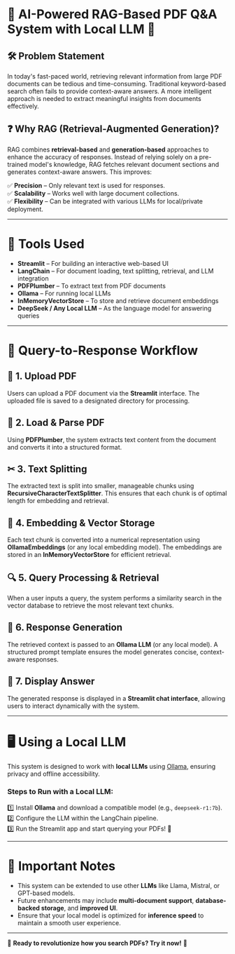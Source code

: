 # 📄 AI-Powered RAG-Based PDF Q&A System with Local LLM 🚀

## 🛠 Problem Statement
In today's fast-paced world, retrieving relevant information from large PDF documents can be tedious and time-consuming. Traditional keyword-based search often fails to provide context-aware answers. A more intelligent approach is needed to extract meaningful insights from documents effectively.

## ❓ Why RAG (Retrieval-Augmented Generation)?
RAG combines **retrieval-based** and **generation-based** approaches to enhance the accuracy of responses. Instead of relying solely on a pre-trained model's knowledge, RAG fetches relevant document sections and generates context-aware answers. This improves:

✅ **Precision** – Only relevant text is used for responses.  
✅ **Scalability** – Works well with large document collections.  
✅ **Flexibility** – Can be integrated with various LLMs for local/private deployment.  

---

# 🔧 Tools Used
- **Streamlit** – For building an interactive web-based UI  
- **LangChain** – For document loading, text splitting, retrieval, and LLM integration  
- **PDFPlumber** – To extract text from PDF documents  
- **Ollama** – For running local LLMs  
- **InMemoryVectorStore** – To store and retrieve document embeddings  
- **DeepSeek / Any Local LLM** – As the language model for answering queries  

---

# 🔄 Query-to-Response Workflow

## 📂 1. Upload PDF
Users can upload a PDF document via the **Streamlit** interface. The uploaded file is saved to a designated directory for processing.

## 📑 2. Load & Parse PDF
Using **PDFPlumber**, the system extracts text content from the document and converts it into a structured format.

## ✂ 3. Text Splitting
The extracted text is split into smaller, manageable chunks using **RecursiveCharacterTextSplitter**. This ensures that each chunk is of optimal length for embedding and retrieval.

## 🧠 4. Embedding & Vector Storage
Each text chunk is converted into a numerical representation using **OllamaEmbeddings** (or any local embedding model). The embeddings are stored in an **InMemoryVectorStore** for efficient retrieval.

## 🔍 5. Query Processing & Retrieval
When a user inputs a query, the system performs a similarity search in the vector database to retrieve the most relevant text chunks.

## 🤖 6. Response Generation
The retrieved context is passed to an **Ollama LLM** (or any local model). A structured prompt template ensures the model generates concise, context-aware responses.

## 💬 7. Display Answer
The generated response is displayed in a **Streamlit chat interface**, allowing users to interact dynamically with the system.

---

# 🖥 Using a Local LLM
This system is designed to work with **local LLMs** using [Ollama](https://ollama.com/), ensuring privacy and offline accessibility.  
### Steps to Run with a Local LLM:
1️⃣ Install **Ollama** and download a compatible model (e.g., `deepseek-r1:7b`).  
2️⃣ Configure the LLM within the LangChain pipeline.  
3️⃣ Run the Streamlit app and start querying your PDFs! 🎉  

---

# 📌 Important Notes
- This system can be extended to use other **LLMs** like Llama, Mistral, or GPT-based models.
- Future enhancements may include **multi-document support**, **database-backed storage**, and **improved UI**.
- Ensure that your local model is optimized for **inference speed** to maintain a smooth user experience.

---

🚀 **Ready to revolutionize how you search PDFs? Try it now!** 🎯

